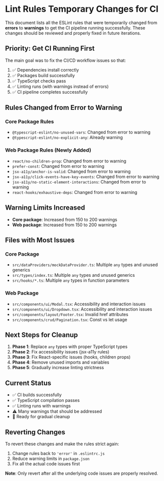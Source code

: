 # Lint Rules Temporary Changes for CI

This document lists all the ESLint rules that were temporarily changed from **errors** to **warnings** to get the CI pipeline running successfully. These changes should be reviewed and properly fixed in future iterations.

## Priority: Get CI Running First

The main goal was to fix the CI/CD workflow issues so that:
1. ✅ Dependencies install correctly
2. ✅ Packages build successfully  
3. ✅ TypeScript checks pass
4. ✅ Linting runs (with warnings instead of errors)
5. ✅ CI pipeline completes successfully

## Rules Changed from Error to Warning

### Core Package Rules
- `@typescript-eslint/no-unused-vars`: Changed from error to warning
- `@typescript-eslint/no-explicit-any`: Already warning

### Web Package Rules (Newly Added)
- `react/no-children-prop`: Changed from error to warning
- `prefer-const`: Changed from error to warning  
- `jsx-a11y/anchor-is-valid`: Changed from error to warning
- `jsx-a11y/click-events-have-key-events`: Changed from error to warning
- `jsx-a11y/no-static-element-interactions`: Changed from error to warning
- `react-hooks/exhaustive-deps`: Changed from error to warning

## Warning Limits Increased

- **Core package**: Increased from 150 to 200 warnings
- **Web package**: Increased from 150 to 200 warnings

## Files with Most Issues

### Core Package
- `src/dataProviders/mockDataProvider.ts`: Multiple `any` types and unused generics
- `src/types/index.ts`: Multiple `any` types and unused generics
- `src/hooks/*.ts`: Multiple `any` types in function parameters

### Web Package  
- `src/components/ui/Modal.tsx`: Accessibility and interaction issues
- `src/components/ui/Dropdown.tsx`: Accessibility and interaction issues
- `src/components/layout/Footer.tsx`: Invalid href attributes
- `src/components/crud/Pagination.tsx`: Const vs let usage

## Next Steps for Cleanup

1. **Phase 1**: Replace `any` types with proper TypeScript types
2. **Phase 2**: Fix accessibility issues (jsx-a11y rules)
3. **Phase 3**: Fix React-specific issues (hooks, children props)
4. **Phase 4**: Remove unused imports and variables
5. **Phase 5**: Gradually increase linting strictness

## Current Status

- ✅ CI builds successfully
- ✅ TypeScript compilation passes
- ✅ Linting runs with warnings
- ⚠️ Many warnings that should be addressed
- 🔄 Ready for gradual cleanup

## Reverting Changes

To revert these changes and make the rules strict again:

1. Change rules back to `'error'` in `.eslintrc.js`
2. Reduce warning limits in `package.json`
3. Fix all the actual code issues first

**Note**: Only revert after all the underlying code issues are properly resolved.
